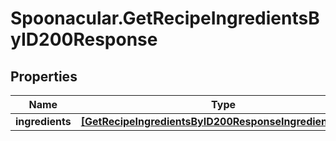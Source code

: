# Spoonacular.GetRecipeIngredientsByID200Response

## Properties

Name | Type | Description | Notes
------------ | ------------- | ------------- | -------------
**ingredients** | [**[GetRecipeIngredientsByID200ResponseIngredientsInner]**](GetRecipeIngredientsByID200ResponseIngredientsInner.md) |  | 


